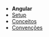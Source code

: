 - **Angular**
- [Setup](docs/development/angular/basic-setup.md)
- [Conceitos](docs/development/angular/concepts.md)
- [Convenções](docs/development/angular/treaty.md)
